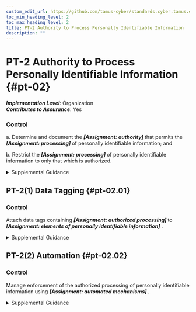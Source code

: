 ```yaml
---
custom_edit_url: https://github.com/tamus-cyber/standards.cyber.tamus.edu/tree/main/static/content/tamus.edu/TAMUS_profile.xml
toc_min_heading_level: 2
toc_max_heading_level: 2
title: PT-2 Authority to Process Personally Identifiable Information
description: ""
---
```


# PT-2 Authority to Process Personally Identifiable Information {#pt-02}

_**Implementation Level**_: Organization\
_**Contributes to Assurance**_: Yes

### Control

a. Determine and document the <strong>                     <em>[Assignment: authority]</em>                  </strong> that permits the <strong>                     <em>[Assignment: processing]</em>                  </strong> of personally identifiable information; and

b. Restrict the <strong>                     <em>[Assignment: processing]</em>                  </strong> of personally identifiable information to only that which is authorized.

<details>
  <summary>Supplemental Guidance</summary>

The processing of personally identifiable information is an operation or set of operations that the information system or organization performs with respect to personally identifiable information across the information life cycle. Processing includes but is not limited to creation, collection, use, processing, storage, maintenance, dissemination, disclosure, and disposal. Processing operations also include logging, generation, and transformation, as well as analysis techniques, such as data mining.

</details>

## PT-2(1) Data Tagging {#pt-02.01}

### Control

Attach data tags containing <strong>                     <em>[Assignment: authorized processing]</em>                  </strong> to <strong>                     <em>[Assignment: elements of personally identifiable information]</em>                  </strong>.

<details>
  <summary>Supplemental Guidance</summary>

Data tags support the tracking and enforcement of authorized processing by conveying the types of processing that are authorized along with the relevant elements of personally identifiable information throughout the system. Data tags may also support the use of automated tools.

</details>

## PT-2(2) Automation {#pt-02.02}

### Control

Manage enforcement of the authorized processing of personally identifiable information using <strong>                     <em>[Assignment: automated mechanisms]</em>                  </strong>.

<details>
  <summary>Supplemental Guidance</summary>

Automated mechanisms augment verification that only authorized processing is occurring.

</details>

